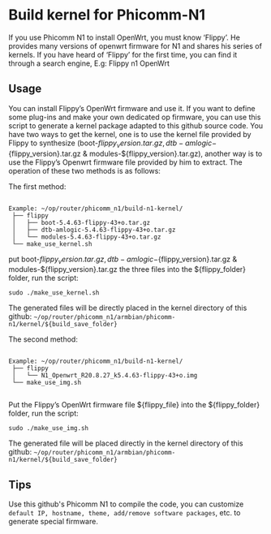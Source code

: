 # Build kernel for Phicomm-N1

If you use Phicomm N1 to install OpenWrt, you must know ‘Flippy’. He provides many versions of openwrt firmware for N1 and shares his series of kernels. If you have heard of ‘Flippy’ for the first time, you can find it through a search engine, E.g: Flippy n1 OpenWrt

## Usage

You can install Flippy’s OpenWrt firmware and use it. If you want to define some plug-ins and make your own dedicated op firmware, you can use this script to generate a kernel package adapted to this github source code. You have two ways to get the kernel, one is to use the kernel file provided by Flippy to synthesize (boot-${flippy_version}.tar.gz, dtb-amlogic-${flippy_version}.tar.gz & modules-${flippy_version}.tar.gz), another way is to use the Flippy’s Openwrt firmware file provided by him to extract. The operation of these two methods is as follows:

The first method: 
```shell script

Example: ~/op/router/phicomm_n1/build-n1-kernel/
 ├── flippy
 │   ├── boot-5.4.63-flippy-43+o.tar.gz
 │   ├── dtb-amlogic-5.4.63-flippy-43+o.tar.gz
 │   └── modules-5.4.63-flippy-43+o.tar.gz
 └── make_use_kernel.sh

```

put boot-${flippy_version}.tar.gz, dtb-amlogic-${flippy_version}.tar.gz & modules-${flippy_version}.tar.gz the three files into the ${flippy_folder} folder, run the script:
```shell script
sudo ./make_use_kernel.sh
```
The generated files will be directly placed in the kernel directory of this github: ` ~/op/router/phicomm_n1/armbian/phicomm-n1/kernel/${build_save_folder} `

The second method: 
```shell script

Example: ~/op/router/phicomm_n1/build-n1-kernel/
 ├── flippy
 │   └── N1_Openwrt_R20.8.27_k5.4.63-flippy-43+o.img
 └── make_use_img.sh
 
```

Put the Flippy’s OpenWrt firmware file ${flippy_file} into the ${flippy_folder} folder, run the script:
```shell script
sudo ./make_use_img.sh
```
The generated file will be placed directly in the kernel directory of this github: ` ~/op/router/phicomm_n1/armbian/phicomm-n1/kernel/${build_save_folder} `

## Tips

Use this github's Phicomm N1 to compile the code, you can customize ` default IP, hostname, theme, add/remove software packages `, etc. to generate special firmware.
